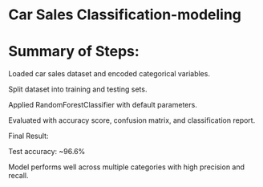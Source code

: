 # Car Sales Classification-modeling

# Summary of Steps:

Loaded car sales dataset and encoded categorical variables.

Split dataset into training and testing sets.

Applied RandomForestClassifier with default parameters.

Evaluated with accuracy score, confusion matrix, and classification report.

Final Result:

Test accuracy: ~96.6%

Model performs well across multiple categories with high precision and recall.

